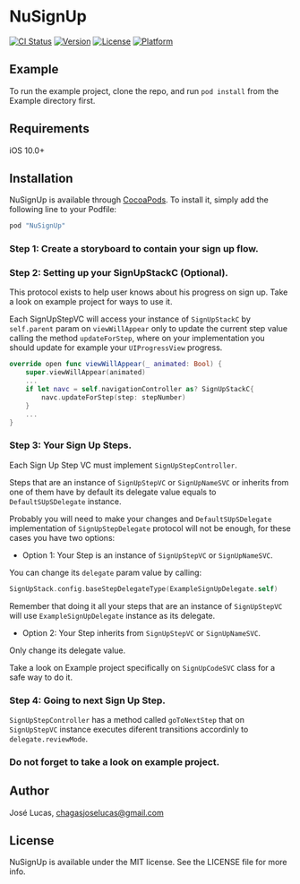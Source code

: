 # NuSignUp

[![CI Status](http://img.shields.io/travis/Nucleus-Inc/NuSignUp.svg?style=flat)](https://travis-ci.org/Nucleus-Inc/NuSignUp)
[![Version](https://img.shields.io/cocoapods/v/NuSignUp.svg?style=flat)](http://cocoapods.org/pods/NuSignUp)
[![License](https://img.shields.io/cocoapods/l/NuSignUp.svg?style=flat)](http://cocoapods.org/pods/NuSignUp)
[![Platform](https://img.shields.io/cocoapods/p/NuSignUp.svg?style=flat)](http://cocoapods.org/pods/NuSignUp)

## Example

To run the example project, clone the repo, and run `pod install` from the Example directory first.

## Requirements

iOS 10.0+

## Installation

NuSignUp is available through [CocoaPods](http://cocoapods.org). To install
it, simply add the following line to your Podfile:

```ruby
pod "NuSignUp"
```

### Step 1: Create a storyboard to contain your sign up flow.

### Step 2: Setting up your SignUpStackC (Optional).

This protocol exists to help user knows about his progress on sign up.
Take a look on example project for ways to use it.

Each SignUpStepVC will access your instance of  `SignUpStackC` by `self.parent` param on `viewWillAppear` only to update the current step value calling the method `updateForStep`, where on your implementation you should update for example your `UIProgressView` progress.

```swift
override open func viewWillAppear(_ animated: Bool) {
    super.viewWillAppear(animated)
    ...
    if let navc = self.navigationController as? SignUpStackC{
        navc.updateForStep(step: stepNumber)
    }
    ...
}
```

### Step 3: Your Sign Up Steps.

Each Sign Up Step VC must implement `SignUpStepController`.

Steps that are an instance of `SignUpStepVC` or `SignUpNameSVC` or inherits from one of them have by default its delegate value equals to `DefaultSUpSDelegate` instance. 

Probably you will need to make your changes and `DefaultSUpSDelegate` implementation of `SignUpStepDelegate` protocol will not be enough, for these cases you have two options:

- Option 1: Your Step is an instance of `SignUpStepVC` or `SignUpNameSVC`.

You can change its `delegate` param value by calling:

```swift
SignUpStack.config.baseStepDelegateType(ExampleSignUpDelegate.self)
```

Remember that doing it all your steps that are an instance of  `SignUpStepVC` will use `ExampleSignUpDelegate` instance as its delegate.

- Option 2: Your Step inherits from `SignUpStepVC` or `SignUpNameSVC`. 

Only change its delegate value.

Take a look on Example project specifically on `SignUpCodeSVC` class for a safe way to do it.


### Step 4: Going to next Sign Up Step.

`SignUpStepController` has a method called `goToNextStep` that on `SignUpStepVC` instance executes diferent transitions accordinly to  `delegate.reviewMode`.

### Do not forget to take a look on example project.

## Author

José Lucas, chagasjoselucas@gmail.com

## License

NuSignUp is available under the MIT license. See the LICENSE file for more info.
